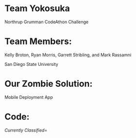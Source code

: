 # Team Yokosuka
Northrup Grumman CodeAthon Challenge

# Team Members:
Kelly Broton, Ryan Morris, Garrett Stribling, and Mark Rassamni

San Diego State University

# Our Zombie Solution:
Mobile Deployment App

# Code:

*Currently Classified*=